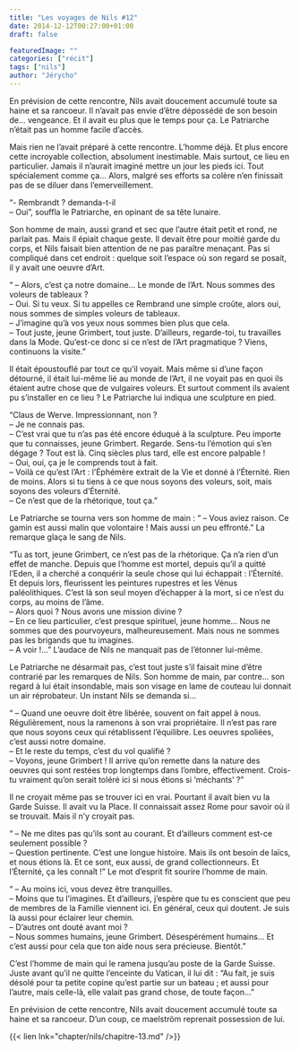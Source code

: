 ```yaml
---
title: "Les voyages de Nils #12"
date: 2014-12-12T00:27:00+01:00
draft: false

featuredImage: ""
categories: ["récit"]
tags: ["nils"]
author: "Jérycho"
---
```

En prévision de cette rencontre, Nils avait doucement accumulé toute sa haine et sa rancoeur. Il n’avait pas envie d’être dépossédé de son besoin de… vengeance. Et il avait eu plus que le temps pour ça. Le Patriarche n’était pas un homme facile d’accès.

Mais rien ne l’avait préparé à cette rencontre. L’homme déjà. Et plus encore cette incroyable collection, absolument inestimable. Mais surtout, ce lieu en particulier. Jamais il n’aurait imaginé mettre un jour les pieds ici. Tout spécialement comme ça… Alors, malgré ses efforts sa colère n’en finissait pas de se diluer dans l’emerveillement.

“- Rembrandt ? demanda-t-il  
– Oui”, souffla le Patriarche, en opinant de sa tête lunaire.

Son homme de main, aussi grand et sec que l’autre était petit et rond, ne parlait pas. Mais il épiait chaque geste. Il devait être pour moitié garde du corps, et Nils faisait bien attention de ne pas paraître menaçant. Pas si compliqué dans cet endroit : quelque soit l’espace où son regard se posait, il y avait une oeuvre d’Art.

“ – Alors, c’est ça notre domaine… Le monde de l’Art. Nous sommes des voleurs de tableaux ?  
– Oui. Si tu veux. Si tu appelles ce Rembrand une simple croûte, alors oui, nous sommes de simples voleurs de tableaux.  
– J’imagine qu’à vos yeux nous sommes bien plus que cela.  
– Tout juste, jeune Grimbert, tout juste. D’ailleurs, regarde-toi, tu travailles dans la Mode. Qu’est-ce donc si ce n’est de l’Art pragmatique ? Viens, continuons la visite.”

Il était époustouflé par tout ce qu’il voyait. Mais même si d’une façon détourné, il était lui-même lié au monde de l’Art, il ne voyait pas en quoi ils étaient autre chose que de vulgaires voleurs. Et surtout comment ils avaient pu s’installer en ce lieu ? Le Patriarche lui indiqua une sculpture en pied.

“Claus de Werve. Impressionnant, non ?  
– Je ne connais pas.  
– C’est vrai que tu n’as pas été encore éduqué à la sculpture. Peu importe que tu connaisses, jeune Grimbert. Regarde. Sens-tu l’émotion qui s’en dégage ? Tout est là. Cinq siècles plus tard, elle est encore palpable !  
– Oui, oui, ça je le comprends tout à fait.  
– Voilà ce qu’est l’Art : l’Éphémère extrait de la Vie et donné à l’Éternité. Rien de moins. Alors si tu tiens à ce que nous soyons des voleurs, soit, mais soyons des voleurs d’Éternité.  
– Ce n’est que de la rhétorique, tout ça.”

Le Patriarche se tourna vers son homme de main : “ – Vous aviez raison. Ce gamin est aussi malin que volontaire ! Mais aussi un peu effronté.” La remarque glaça le sang de Nils.

“Tu as tort, jeune Grimbert, ce n’est pas de la rhétorique. Ça n’a rien d’un effet de manche. Depuis que l’homme est mortel, depuis qu’il a quitté l’Eden, il a cherché a conquérir la seule chose qui lui échappait : l’Éternité. Et depuis lors, fleurissent les peintures rupestres et les Vénus paléolithiques. C’est là son seul moyen d’échapper à la mort, si ce n’est du corps, au moins de l’âme.  
– Alors quoi ? Nous avons une mission divine ?  
– En ce lieu particulier, c’est presque spirituel, jeune homme… Nous ne sommes que des pourvoyeurs, malheureusement. Mais nous ne sommes pas les brigands que tu imagines.  
– A voir !…” L’audace de Nils ne manquait pas de l’étonner lui-même.

Le Patriarche ne désarmait pas, c’est tout juste s’il faisait mine d’être contrarié par les remarques de Nils. Son homme de main, par contre… son regard à lui était insondable, mais son visage en lame de couteau lui donnait un air réprobateur. Un instant Nils se demanda si…

“ – Quand une oeuvre doit être libérée, souvent on fait appel à nous. Régulièrement, nous la ramenons à son vrai propriétaire. Il n’est pas rare que nous soyons ceux qui rétablissent l’équilibre. Les oeuvres spoliées, c’est aussi notre domaine.  
– Et le reste du temps, c’est du vol qualifié ?  
– Voyons, jeune Grimbert ! Il arrive qu’on remette dans la nature des oeuvres qui sont restées trop longtemps dans l’ombre, effectivement. Crois-tu vraiment qu’on serait toléré ici si nous étions si ‘méchants’ ?”

Il ne croyait même pas se trouver ici en vrai. Pourtant il avait bien vu la Garde Suisse. Il avait vu la Place. Il connaissait assez Rome pour savoir où il se trouvait. Mais il n’y croyait pas.

“ – Ne me dites pas qu’ils sont au courant. Et d’ailleurs comment est-ce seulement possible ?  
– Question pertinente. C’est une longue histoire. Mais ils ont besoin de laïcs, et nous étions là. Et ce sont, eux aussi, de grand collectionneurs. Et l’Éternité, ça les connaît !” Le mot d’esprit fit sourire l’homme de main.

“ – Au moins ici, vous devez être tranquilles.  
– Moins que tu l’imagines. Et d’ailleurs, j’espère que tu es conscient que peu de membres de la Famille viennent ici. En général, ceux qui doutent. Je suis là aussi pour éclairer leur chemin.  
– D’autres ont douté avant moi ?  
– Nous sommes humains, jeune Grimbert. Désespérément humains… Et c’est aussi pour cela que ton aide nous sera précieuse. Bientôt.”

C’est l’homme de main qui le ramena jusqu’au poste de la Garde Suisse. Juste avant qu’il ne quitte l’enceinte du Vatican, il lui dit : “Au fait, je suis désolé pour ta petite copine qu’est partie sur un bateau ; et aussi pour l’autre, mais celle-là, elle valait pas grand chose, de toute façon…”

En prévision de cette rencontre, Nils avait doucement accumulé toute sa haine et sa rancoeur. D’un coup, ce maelström reprenait possession de lui.

{{< lien lnk="chapter/nils/chapitre-13.md" />}}
